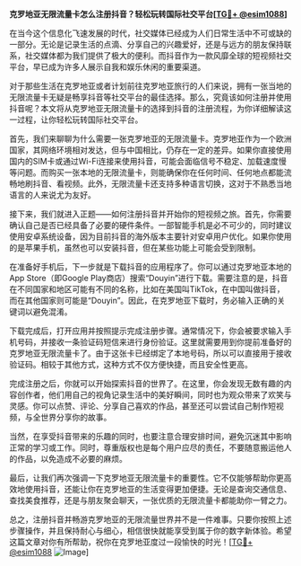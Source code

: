 **克罗地亚无限流量卡怎么注册抖音？轻松玩转国际社交平台[[TG💪+ @esim1088](https://t.me/s/esim1088)]**

在当今这个信息化飞速发展的时代，社交媒体已经成为人们日常生活中不可或缺的一部分。无论是记录生活的点滴、分享自己的兴趣爱好，还是与远方的朋友保持联系，社交媒体都为我们提供了极大的便利。而抖音作为一款风靡全球的短视频社交平台，早已成为许多人展示自我和娱乐休闲的重要渠道。

对于那些生活在克罗地亚或者计划前往克罗地亚旅行的人们来说，拥有一张当地的无限流量卡无疑是畅享抖音等社交平台的最佳选择。那么，究竟该如何注册并使用抖音呢？本文将从克罗地亚无限流量卡的选择到抖音的注册流程，为你详细解读这一过程，让你轻松玩转国际社交平台。

首先，我们来聊聊为什么需要一张克罗地亚的无限流量卡。克罗地亚作为一个欧洲国家，其网络环境相对发达，但与中国相比，仍存在一定的差异。如果你直接使用国内的SIM卡或通过Wi-Fi连接来使用抖音，可能会面临信号不稳定、加载速度慢等问题。而购买一张本地的无限流量卡，则能确保你在任何时间、任何地点都能流畅地刷抖音、看视频。此外，无限流量卡还支持多种语言切换，这对于不熟悉当地语言的人来说尤为友好。

接下来，我们就进入正题——如何注册抖音并开始你的短视频之旅。首先，你需要确认自己是否已经具备了必要的硬件条件。一部智能手机是必不可少的，同时建议使用安卓系统设备，因为目前抖音的海外版本主要针对安卓用户优化。如果你使用的是苹果手机，虽然也可以安装抖音，但在某些功能上可能会受到限制。

在准备好手机后，下一步就是下载抖音的应用程序了。你可以通过克罗地亚本地的App Store（即Google Play商店）搜索“Douyin”进行下载。需要注意的是，抖音在不同国家和地区可能有不同的名称，比如在美国叫TikTok，在中国叫做抖音，而在其他国家则可能是“Douyin”。因此，在克罗地亚下载时，务必输入正确的关键词以避免混淆。

下载完成后，打开应用并按照提示完成注册步骤。通常情况下，你会被要求输入手机号码，并接收一条验证码短信来进行身份验证。这里就需要用到你提前准备好的克罗地亚无限流量卡了。由于这张卡已经绑定了本地号码，所以可以直接用于接收验证码。相较于其他方式，这种方式不仅方便快捷，而且安全性更高。

完成注册之后，你就可以开始探索抖音的世界了。在这里，你会发现无数有趣的内容创作者，他们用自己的视角记录生活中的美好瞬间，同时也为观众带来了欢笑与灵感。你可以点赞、评论、分享自己喜欢的作品，甚至还可以尝试自己制作短视频，与全世界分享你的故事。

当然，在享受抖音带来的乐趣的同时，也要注意合理安排时间，避免沉迷其中影响正常的学习或工作。同时，尊重版权也是每个用户应尽的责任，不要随意搬运他人的作品，以免造成不必要的麻烦。

最后，让我们再次强调一下克罗地亚无限流量卡的重要性。它不仅能够帮助你更高效地使用抖音，还能让你在克罗地亚的生活变得更加便捷。无论是查询交通信息、查找美食推荐，还是与朋友聚会聊天，一张优质的无限流量卡都能助你一臂之力。

总之，注册抖音并畅游克罗地亚的无限流量世界并不是一件难事。只要你按照上述步骤操作，并且保持耐心与细心，相信很快就能享受到属于你的数字新体验。希望这篇文章对你有所帮助，祝你在克罗地亚度过一段愉快的时光！[[TG💪+ @esim1088](https://t.me/s/esim1088) ![Image](https://i.postimg.cc/4NQfJmqS/Snipaste-2025-05-13-00-14-12.png)]